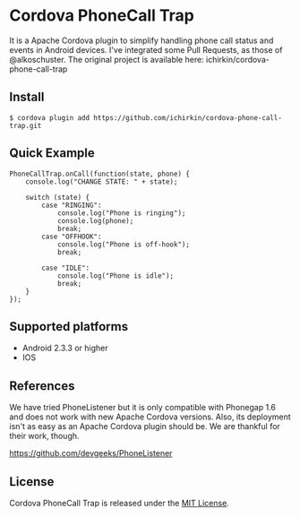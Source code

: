 Cordova PhoneCall Trap
=======================

It is a Apache Cordova plugin to simplify handling phone call status and events in Android devices.
I've integrated some Pull Requests, as those of @alkoschuster.
The original project is available here: ichirkin/cordova-phone-call-trap


## Install

    $ cordova plugin add https://github.com/ichirkin/cordova-phone-call-trap.git


## Quick Example

    PhoneCallTrap.onCall(function(state, phone) {
        console.log("CHANGE STATE: " + state);

        switch (state) {
            case "RINGING":
                console.log("Phone is ringing");
                console.log(phone);
                break;
            case "OFFHOOK":
                console.log("Phone is off-hook");
                break;

            case "IDLE":
                console.log("Phone is idle");
                break;
        }
    });


## Supported platforms

- Android 2.3.3 or higher
- IOS


## References

We have tried PhoneListener but it is only compatible with Phonegap 1.6 and does not work with new Apache Cordova versions. Also, its deployment isn't as easy as an Apache Cordova plugin should be. We are thankful for their work, though.

https://github.com/devgeeks/PhoneListener


## License

Cordova PhoneCall Trap is released under the [MIT License](http://www.opensource.org/licenses/MIT).

